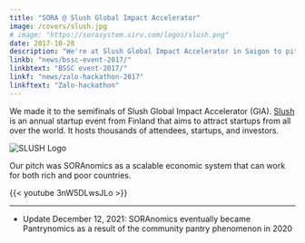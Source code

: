 ```yaml
---
title: "SORA @ Slush Global Impact Accelerator"
image: /covers/slush.jpg
# image: "https://sorasystem.sirv.com/logos/slush.png"
date: 2017-10-28
description: "We're at Slush Global Impact Accelerator in Saigon to pitch our economic system"
linkb: "news/bssc-event-2017/"
linkbtext: "BSSC event-2017/"
linkf: "news/zalo-hackathon-2017"
linkftext: "Zalo-hackathon"
---
```


We made it to the semifinals of Slush Global Impact Accelerator (GIA). [Slush](http://www.slush.org) is an annual startup event from Finland that aims to attract startups from all over the world. It hosts thousands of attendees, startups, and investors.

![SLUSH Logo](https://sorasystem.sirv.com/logos/slush.png)

Our pitch was SORAnomics as a scalable economic system that can work for both rich and poor countries. 
 
{{< youtube 3nW5DLwsJLo >}}

---
- Update December 12, 2021: SORAnomics eventually became Pantrynomics as a result of the community pantry phenomenon in 2020
